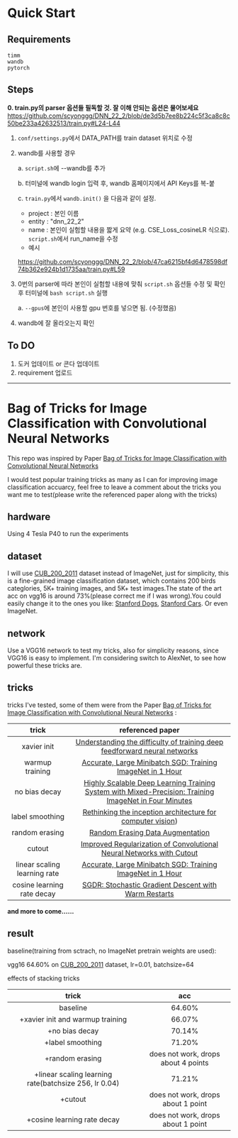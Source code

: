 # Quick Start

## Requirements
  ```
  timm
  wandb
  pytorch
  ```

## Steps
**0. train.py의 parser 옵션들 필독할 것. 잘 이해 안되는 옵션은 물어보세요**
https://github.com/scyonggg/DNN_22_2/blob/de3d5b7ee8b224c5f3ca8c8c50be233a42632513/train.py#L24-L44

1. `conf/settings.py`에서 DATA_PATH를 train dataset 위치로 수정
2. wandb를 사용할 경우

    a. `script.sh`에 --wandb를 추가
  
    b. 터미널에 wandb login 입력 후, wandb 홈페이지에서 API Keys를 복-붙

    c. `train.py`에서 `wandb.init()` 을 다음과 같이 설정.
    
      - project : 본인 이름
      - entity : "dnn_22_2"
      - name : 본인이 실험할 내용을 짧게 요약 (e.g. CSE_Loss_cosineLR 식으로). `script.sh`에서 run_name을 수정
      - 예시
    
    
    https://github.com/scyonggg/DNN_22_2/blob/47ca6215bf4d6478598df74b362e924b1d1735aa/train.py#L59

3. 0번의 parser에 따라 본인이 실험할 내용에 맞춰 `script.sh` 옵션들 수정 및 확인 후 터미널에 `bash script.sh` 실행
    
    a. `--gpus`에 본인이 사용할 gpu 번호를 넣으면 됨. (수정했음)


4. wandb에 잘 올라오는지 확인


## To DO
1. 도커 업데이트 or 콘다 업데이트
2. requirement 업로드

---

# Bag of Tricks for Image Classification with Convolutional Neural Networks 


This repo was inspired by Paper [Bag of Tricks for Image Classification with Convolutional Neural Networks](https://arxiv.org/abs/1812.01187)

I would test popular training tricks as many as I can for improving image classification accuarcy, feel
free to leave a comment about the tricks you want me to test(please write the referenced paper along with
the tricks)

## hardware
Using 4 Tesla P40 to run the experiments

## dataset

I will use [CUB_200_2011](http://www.vision.caltech.edu/visipedia/CUB-200-2011.html) dataset instead of ImageNet,
just for simplicity, this is a fine-grained image classification dataset, which contains 200 birds categlories, 
5K+ training images, and 5K+ test images.The state of the art acc on vgg16 is around 73%(please correct me if 
I was wrong).You could easily change it to the ones you like: [Stanford Dogs](http://vision.stanford.edu/aditya86/ImageNetDogs/), [Stanford Cars](http://vision.stanford.edu/aditya86/ImageNetDogs/).
Or even ImageNet.

## network

Use a VGG16 network to test my tricks, also for simplicity reasons, since VGG16 is easy to implement. I'm considering
switch to AlexNet, to see how powerful these tricks are.

## tricks

tricks I've tested, some of them were from the Paper [Bag of Tricks for Image Classification with Convolutional Neural Networks](https://arxiv.org/abs/1812.01187) :

|trick|referenced paper|
|:---:|:---:|
|xavier init|[Understanding the difficulty of training deep feedforward neural networks](http://proceedings.mlr.press/v9/glorot10a/glorot10a.pdf)|
|warmup training|[Accurate, Large Minibatch SGD: Training ImageNet in 1 Hour](https://arxiv.org/abs/1706.02677v2)|
|no bias decay|[Highly Scalable Deep Learning Training System with Mixed-Precision: Training ImageNet in Four Minutes](https://arxiv.org/abs/1807.11205vx)|
|label smoothing|[Rethinking the inception architecture for computer vision](https://arxiv.org/abs/1512.00567v3))|
|random erasing|[Random Erasing Data Augmentation](https://arxiv.org/abs/1708.04896v2)|
|cutout|[Improved Regularization of Convolutional Neural Networks with Cutout](https://arxiv.org/abs/1708.04552v2)|
|linear scaling learning rate|[Accurate, Large Minibatch SGD: Training ImageNet in 1 Hour](https://arxiv.org/abs/1706.02677v2)|
|cosine learning rate decay|[SGDR: Stochastic Gradient Descent with Warm Restarts](https://arxiv.org/abs/1608.03983)|

**and more to come......**


## result

baseline(training from sctrach, no ImageNet pretrain weights are used): 

vgg16 64.60% on [CUB_200_2011](http://www.vision.caltech.edu/visipedia/CUB-200-2011.html) dataset, lr=0.01, batchsize=64

effects of stacking tricks 

|trick|acc|
|:---:|:---:|
|baseline|64.60%|
|+xavier init and warmup training|66.07%|
|+no bias decay|70.14%|
|+label smoothing|71.20%|
|+random erasing|does not work, drops about 4 points|
|+linear scaling learning rate(batchsize 256, lr 0.04)|71.21%|
|+cutout|does not work, drops about 1 point|
|+cosine learning rate decay|does not work, drops about 1 point|
